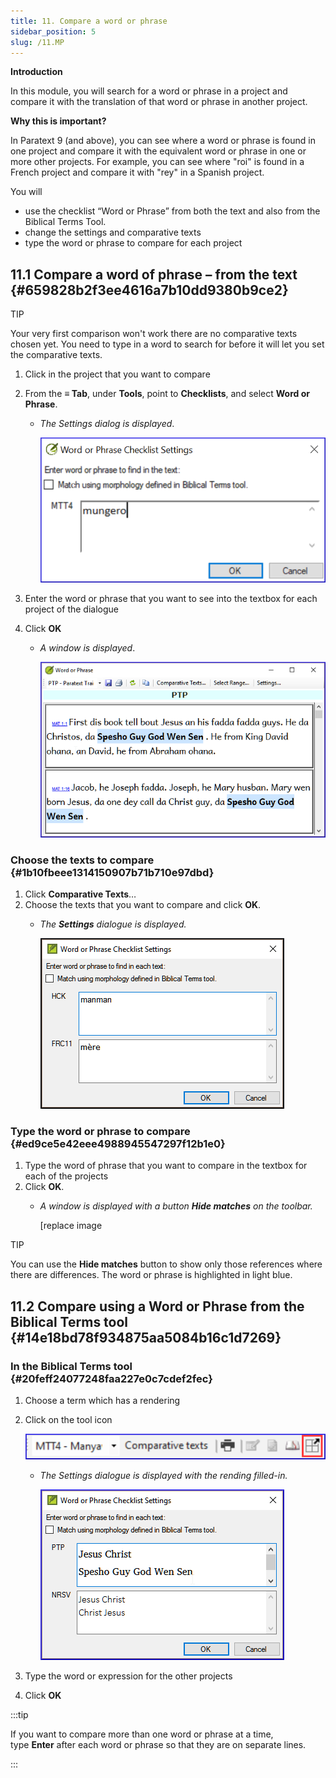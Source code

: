 ```yaml
---
title: 11. Compare a word or phrase
sidebar_position: 5
slug: /11.MP
---
```




**Introduction**


In this module, you will search for a word or phrase in a project and compare it with the translation of that word or phrase in another project.


**Why this is important?**


In Paratext 9 (and above), you can see where a word or phrase is found in one project and compare it with the equivalent word or phrase in one or more other projects. For example, you can see where "roi" is found in a French project and compare it with "rey" in a Spanish project.


You will

- use the checklist “Word or Phrase” from both the text and also from the Biblical Terms Tool.
- change the settings and comparative texts
- type the word or phrase to compare for each project

## 11.1 Compare a word of phrase – from the text {#659828b2f3ee4616a7b10dd9380b9ce2}


TIP


Your very first comparison won't work there are no comparative texts chosen yet. You need to type in a word to search for before it will let you set the comparative texts.

1. Click in the project that you want to compare
1. From the **≡ Tab**, under **Tools**, point to **Checklists**, and select **Word or Phrase**.
	- _The Settings dialog is displayed_.

		![](/notion_imgs/1724975881.png)

1. Enter the word or phrase that you want to see into the textbox for each project of the dialogue
1. Click **OK**
	- _A window is displayed_.

		![](/notion_imgs/1832899552.png)


### Choose the texts to compare {#1b10fbeee1314150907b71b710e97dbd}

1. Click **Comparative Texts**…
1. Choose the texts that you want to compare and click **OK**.
	- _The_ _**Settings**_ _dialogue is displayed._

		![](/notion_imgs/930301174.png)


### Type the word or phrase to compare {#ed9ce5e42eee4988945547297f12b1e0}

1. Type the word of phrase that you want to compare in the textbox for each of the projects
1. Click **OK**.
	- _A window is displayed with a button_ _**Hide matches**_ _on the toolbar._

		[replace image


TIP


You can use the **Hide matches** button to show only those references where there are differences. The word or phrase is highlighted in light blue.


## 11.2 Compare using a Word or Phrase from the Biblical Terms tool {#14e18bd78f934875aa5084b16c1d7269}


### In the Biblical Terms tool {#20feff24077248faa227e0c7cdef2fec}

1. Choose a term which has a rendering
1. Click on the tool icon

	![](/notion_imgs/1940364425.png)

	- _The Settings dialogue is displayed with the rending filled-in._

		![](/notion_imgs/1033499645.png)

1. Type the word or expression for the other projects
1. Click **OK**

:::tip


If you want to compare more than one word or phrase at a time, type **Enter** after each word or phrase so that they are on separate lines.


:::

